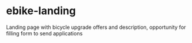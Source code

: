 # ebike-landing
Landing page with bicycle upgrade offers and description, opportunity for filling form to send applications   
